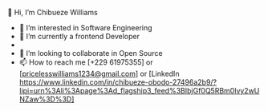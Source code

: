 👋 Hi, I’m Chibueze Williams
- 👀 I’m interested in Software Engineering 
- 🌱 I’m currently a frontend Developer
- 
- 💞️ I’m looking to collaborate in Open Source
- 📫 How to reach me [+229 61975355] or [pricelesswilliams1234@gmail.com] or [LinkedIn https://www.linkedin.com/in/chibueze-obodo-27496a2b9/?lipi=urn%3Ali%3Apage%3Ad_flagship3_feed%3BIbjGf0Q5RBm0lvy2wUNZaw%3D%3D]
<!---
ChibuezeWilly/ChibuezeWilly is a ✨ special ✨ repository because its `README.md` (this file) appears on your GitHub profile.
You can click the Preview link to take a look at your changes.
--->
